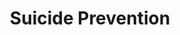 ---
layout: page-breadcrumbs.html
title: Suicide Prevention
display_title: 
concurrence: 
template: 
lastupdate_override: 
relatedlinks:
  - url: 
    title:
    description: 

---